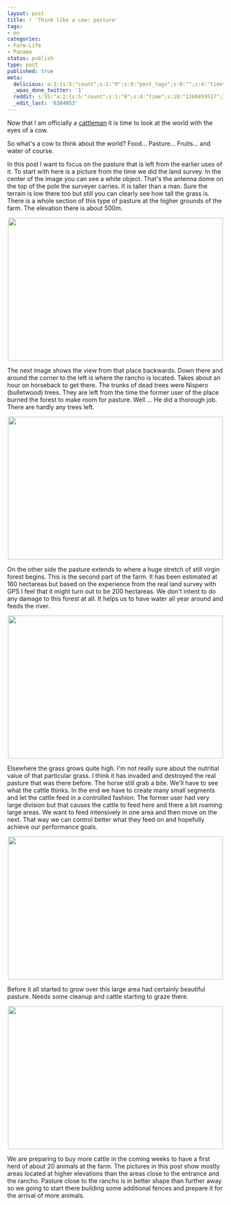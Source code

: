 ```yaml
---
layout: post
title: ! 'Think like a cow: pasture'
tags:
- en
categories:
- Farm-Life
- Panama
status: publish
type: post
published: true
meta:
  delicious: a:3:{s:5:"count";s:1:"0";s:9:"post_tags";s:0:"";s:4:"time";s:10:"1261364273";}
  _wpas_done_twitter: '1'
  reddit: s:55:"a:2:{s:5:"count";s:1:"0";s:4:"time";s:10:"1260459517";}";
  _edit_last: '6384953'
---
```

Now that I am officially a <a href="/2009/11/16/our-first-two-heads-of-cattle.html">cattleman</a> it is time to look at the world with the eyes of a cow.

So what's a cow to think about the world? Food... Pasture... Fruits... and water of course.

In this post I want to focus on the pasture that is left from the earlier uses of it. To start with here is a picture from the time we did the land survey. In the center of the image you can see a white object. That's the antenna dome on the top of the pole the surveyer carries. It is taller than a man. Sure the terrain is low there too but still you can clearly see how tall the grass is. There is a whole section of this type of pasture at the higher grounds of the farm. The elevation there is about 500m.

<a href="http://www.flickr.com/photos/34665899@N00/4026422807" title="View '' on Flickr.com"><div style="text-align:center;"><img src="http://farm4.static.flickr.com/3003/4026422807_e76674ac86.jpg" alt="" border="0" width="500" height="332" /></div></a>

The next image shows the view from that place backwards. Down there and around the corner to the left is where the rancho is located. Takes about an hour on horseback to get there. The trunks of dead trees were Nispero (bulletwood) trees. They are left from the time the former user of the place burned the forest to make room for pasture. Well ... He did a thorough job. There are hardly any trees left.

<a href="http://www.flickr.com/photos/34665899@N00/4027175318" title="View '' on Flickr.com"><div style="text-align:center;"><img src="http://farm3.static.flickr.com/2568/4027175318_0cb4160757.jpg" alt="" border="0" width="500" height="332" /></div></a>

On the other side the pasture extends to where a huge stretch of still virgin forest begins. This is the second part of the farm. It has been estimated at 160 hectareas but based on the experience from the real land survey with GPS I feel that it might turn out to be 200 hectareas. We don't intent to do any damage to this forest at all. It helps us to have water all year around and feeds the river.

<a href="http://www.flickr.com/photos/34665899@N00/4026417729" title="View '' on Flickr.com"><div style="text-align:center;"><img src="http://farm3.static.flickr.com/2637/4026417729_9949fb3a9b.jpg" alt="" border="0" width="500" height="332" /></div></a>

Elsewhere the grass grows quite high. I'm not really sure about the nutritial value of that particular grass. I think it has invaded and destroyed the real pasture that was there before. The horse still grab a bite. We'll have to see what the cattle thinks. In the end we have to create many small segments and let the cattle feed in a controlled fashion. The former user had very large division but that causes the cattle to feed here and there a bit roaming large areas. We want to feed intensively in one area and then move on the next. That way we can control better what they feed on and hopefully achieve our performance goals.

<a href="http://www.flickr.com/photos/34665899@N00/4026415867" title="View '' on Flickr.com"><div style="text-align:center;"><img src="http://farm3.static.flickr.com/2755/4026415867_941ec78be1.jpg" alt="" border="0" width="500" height="332" /></div></a>

Before it all started to grow over this large area had certainly beautiful pasture. Needs some cleanup and cattle starting to graze there.

<a href="http://www.flickr.com/photos/34665899@N00/4026415291" title="View '' on Flickr.com"><div style="text-align:center;"><img src="http://farm3.static.flickr.com/2792/4026415291_1e4bc55af0.jpg" alt="" border="0" width="500" height="332" /></div></a>

We are preparing to buy more cattle in the coming weeks to have a first herd of about 20 animals at the farm. The pictures in this post show mostly areas located at higher elevations than the areas close to the entrance and the rancho. Pasture close to the rancho is in better shape than further away so we going to start there building some additional fences and prepare it for the arrival of more animals.
